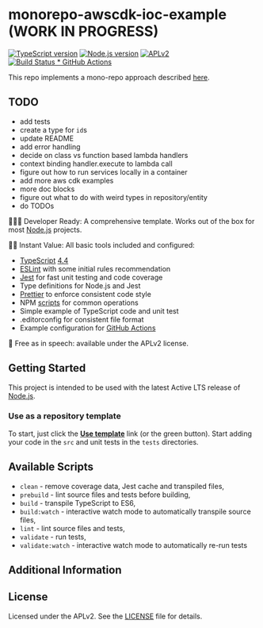 # monorepo-awscdk-ioc-example (WORK IN PROGRESS)

[![TypeScript version][ts-badge]][typescript-4-4]
[![Node.js version][nodejs-badge]][nodejs]
[![APLv2][license-badge]][license]
[![Build Status * GitHub Actions][gha-badge]][gha-ci]

This repo implements a mono-repo approach described [here](https://www.serverless.com/blog/structuring-a-real-world-serverless-app).

## TODO

* add tests
* create a type for `id`s
* update README
* add error handling
* decide on class vs function based lambda handlers
* context binding handler.execute to lambda call
* figure out how to run services locally in a container
* add more aws cdk examples
* more doc blocks
* figure out what to do with weird types in repository/entity
* do TODOs

👩🏻‍💻 Developer Ready: A comprehensive template. Works out of the box for most [Node.js][nodejs] projects.

🏃🏽 Instant Value: All basic tools included and configured:

* [TypeScript][typescript] [4.4][typescript-4-4]
* [ESLint][eslint] with some initial rules recommendation
* [Jest][jest] for fast unit testing and code coverage
* Type definitions for Node.js and Jest
* [Prettier][prettier] to enforce consistent code style
* NPM [scripts](#available-scripts) for common operations
* Simple example of TypeScript code and unit test
* .editorconfig for consistent file format
* Example configuration for [GitHub Actions][gh-actions]

🤲 Free as in speech: available under the APLv2 license.

## Getting Started

This project is intended to be used with the latest Active LTS release of [Node.js][nodejs].

### Use as a repository template

To start, just click the **[Use template][repo-template-action]** link (or the green button). Start adding your code in the `src` and unit tests in the `tests` directories.

## Available Scripts

* `clean` - remove coverage data, Jest cache and transpiled files,
* `prebuild` - lint source files and tests before building,
* `build` - transpile TypeScript to ES6,
* `build:watch` - interactive watch mode to automatically transpile source files,
* `lint` - lint source files and tests,
* `validate` - run tests,
* `validate:watch` - interactive watch mode to automatically re-run tests

## Additional Information

## License

Licensed under the APLv2. See the [LICENSE](https://github.com/jsynowiec/node-typescript-boilerplate/blob/main/LICENSE) file for details.

[ts-badge]: https://img.shields.io/badge/TypeScript-4.4-blue.svg
[nodejs-badge]: https://img.shields.io/badge/Node.js->=%2016.13-blue.svg
[nodejs]: https://nodejs.org/dist/latest-v14.x/docs/api/
[gha-badge]: https://github.com/jsynowiec/node-typescript-boilerplate/actions/workflows/nodejs.yml/badge.svg
[gha-ci]: https://github.com/jsynowiec/node-typescript-boilerplate/actions/workflows/nodejs.yml
[typescript]: https://www.typescriptlang.org/
[typescript-4-4]: https://www.typescriptlang.org/docs/handbook/release-notes/typescript-4-4.html
[license-badge]: https://img.shields.io/badge/license-APLv2-blue.svg
[license]: https://github.com/jsynowiec/node-typescript-boilerplate/blob/main/LICENSE
[jest]: https://facebook.github.io/jest/
[eslint]: https://github.com/eslint/eslint
[wiki-js-tests]: https://github.com/jsynowiec/node-typescript-boilerplate/wiki/Unit-tests-in-plain-JavaScript
[prettier]: https://prettier.io
[gh-actions]: https://github.com/features/actions
[repo-template-action]: https://github.com/jsynowiec/node-typescript-boilerplate/generate
